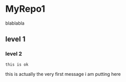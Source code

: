 # MyRepo1
blablabla
## level 1
### level 2

`this is ok`

this is actually the very first message i am putting here
